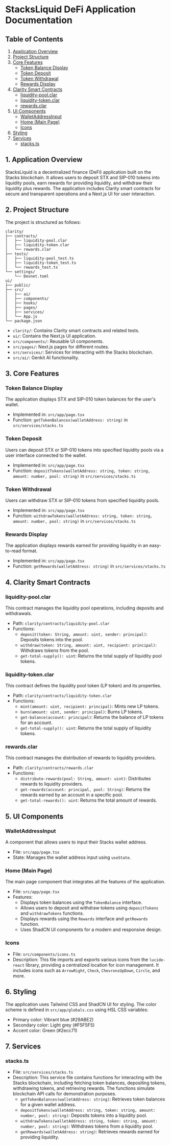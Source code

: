 # StacksLiquid DeFi Application Documentation

## Table of Contents
1.  [Application Overview](#application-overview)
2.  [Project Structure](#project-structure)
3.  [Core Features](#core-features)
    *   [Token Balance Display](#token-balance-display)
    *   [Token Deposit](#token-deposit)
    *   [Token Withdrawal](#token-token-withdrawal)
    *   [Rewards Display](#rewards-display)
4.  [Clarity Smart Contracts](#clarity-smart-contracts)
    *   [liquidity-pool.clar](#liquidity-poolclar)
    *   [liquidity-token.clar](#liquidity-tokenclar)
    *   [rewards.clar](#rewardsclar)
5.  [UI Components](#ui-components)
    *   [WalletAddressInput](#walletaddressinput)
    *   [Home (Main Page)](#home-main-page)
    *   [Icons](#icons)
6.  [Styling](#styling)
7.  [Services](#services)
    *   [stacks.ts](#stacksts)

## 1. Application Overview
StacksLiquid is a decentralized finance (DeFi) application built on the Stacks blockchain. It allows users to deposit STX and SIP-010 tokens into liquidity pools, earn rewards for providing liquidity, and withdraw their liquidity plus rewards. The application includes Clarity smart contracts for secure and transparent operations and a Next.js UI for user interaction.

## 2. Project Structure
The project is structured as follows:
```
clarity/
├── contracts/
│   ├── liquidity-pool.clar
│   ├── liquidity-token.clar
│   └── rewards.clar
├── tests/
│   ├── liquidity-pool_test.ts
│   ├── liquidity-token_test.ts
│   └── rewards_test.ts
└── settings/
    └── Devnet.toml
ui/
├── public/
├── src/
│   ├── ai/
│   ├── components/
│   ├── hooks/
│   ├── pages/
│   ├── services/
│   └── App.js
└── package.json
```
-   `clarity/`: Contains Clarity smart contracts and related tests.
-   `ui/`: Contains the Next.js UI application.
-   `src/components/`: Reusable UI components.
-   `src/pages/`: Next.js pages for different routes.
-   `src/services/`: Services for interacting with the Stacks blockchain.
-   `src/ai/`: Genkit AI functionality.

## 3. Core Features
### Token Balance Display
The application displays STX and SIP-010 token balances for the user's wallet.
-   Implemented in: `src/app/page.tsx`
-   Function: `getTokenBalances(walletAddress: string)` in `src/services/stacks.ts`

### Token Deposit
Users can deposit STX or SIP-010 tokens into specified liquidity pools via a user interface connected to the wallet.
-   Implemented in: `src/app/page.tsx`
-   Function: `depositTokens(walletAddress: string, token: string, amount: number, pool: string)` in `src/services/stacks.ts`

### Token Withdrawal
Users can withdraw STX or SIP-010 tokens from specified liquidity pools.
-   Implemented in: `src/app/page.tsx`
-   Function: `withdrawTokens(walletAddress: string, token: string, amount: number, pool: string)` in `src/services/stacks.ts`

### Rewards Display
The application displays rewards earned for providing liquidity in an easy-to-read format.
-   Implemented in: `src/app/page.tsx`
-   Function: `getRewards(walletAddress: string)` in `src/services/stacks.ts`

## 4. Clarity Smart Contracts
### liquidity-pool.clar
This contract manages the liquidity pool operations, including deposits and withdrawals.
-   Path: `clarity/contracts/liquidity-pool.clar`
-   Functions:
    -   `deposit(token: String, amount: uint, sender: principal)`: Deposits tokens into the pool.
    -   `withdraw(token: String, amount: uint, recipient: principal)`: Withdraws tokens from the pool.
    -   `get-total-supply(): uint`: Returns the total supply of liquidity pool tokens.
### liquidity-token.clar
This contract defines the liquidity pool token (LP token) and its properties.
-   Path: `clarity/contracts/liquidity-token.clar`
-   Functions:
    -   `mint(amount: uint, recipient: principal)`: Mints new LP tokens.
    -   `burn(amount: uint, sender: principal)`: Burns LP tokens.
    -   `get-balance(account: principal)`: Returns the balance of LP tokens for an account.
    -   `get-total-supply(): uint`: Returns the total supply of liquidity tokens.
### rewards.clar
This contract manages the distribution of rewards to liquidity providers.
-   Path: `clarity/contracts/rewards.clar`
-   Functions:
    -   `distribute-rewards(pool: String, amount: uint)`: Distributes rewards to liquidity providers.
    -   `get-rewards(account: principal, pool: String)`: Returns the rewards earned by an account in a specific pool.
    -   `get-total-rewards(): uint`: Returns the total amount of rewards.

## 5. UI Components
### WalletAddressInput
A component that allows users to input their Stacks wallet address.
-   File: `src/app/page.tsx`
-   State: Manages the wallet address input using `useState`.

### Home (Main Page)
The main page component that integrates all the features of the application.
-   File: `src/app/page.tsx`
-   Features:
    -   Displays token balances using the `TokenBalance` interface.
    -   Allows users to deposit and withdraw tokens using `depositTokens` and `withdrawTokens` functions.
    -   Displays rewards using the `Rewards` interface and `getRewards` function.
    -   Uses ShadCN UI components for a modern and responsive design.

### Icons
-   File: `src/components/icons.ts`
-   Description: This file imports and exports various icons from the `lucide-react` library, providing a centralized location for icon management. It includes icons such as `ArrowRight`, `Check`, `ChevronsUpDown`, `Circle`, and more.

## 6. Styling
The application uses Tailwind CSS and ShadCN UI for styling. The color scheme is defined in `src/app/globals.css` using HSL CSS variables:
-   Primary color: Vibrant blue (#29ABE2)
-   Secondary color: Light grey (#F5F5F5)
-   Accent color: Green (#2ecc71)
## 7. Services
### stacks.ts
-   File: `src/services/stacks.ts`
-   Description: This service file contains functions for interacting with the Stacks blockchain, including fetching token balances, depositing tokens, withdrawing tokens, and retrieving rewards. The functions simulate blockchain API calls for demonstration purposes.
    -   `getTokenBalances(walletAddress: string)`: Retrieves token balances for a given wallet address.
    -   `depositTokens(walletAddress: string, token: string, amount: number, pool: string)`: Deposits tokens into a liquidity pool.
    -   `withdrawTokens(walletAddress: string, token: string, amount: number, pool: string)`: Withdraws tokens from a liquidity pool.
    -   `getRewards(walletAddress: string)`: Retrieves rewards earned for providing liquidity.
